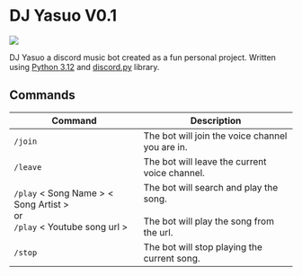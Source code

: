 # DJ Yasuo V0.1

![](https://images.app.goo.gl/d4qiQ3Fc4Tar1Z7W9)

DJ Yasuo a discord music bot created as a fun personal project. Written using [Python 3.12](https://www.python.org/downloads/release/python-3120/) and [discord.py](https://discordpy.readthedocs.io/en/stable/) library.

## Commands
| Command | Description |
| ------------------- | ----------------------------------------------- |
| <code>/join</code>  | The bot will join the voice channel you are in. |
| <code>/leave</code> | The bot will leave the current voice channel. |
| <code>/play</code> < Song Name > < Song Artist > <br> or <br> <code>/play</code> < Youtube song url >| The bot will search and play the song. <br> <br> The bot will play the song from the url. |
| <code>/stop</code> | The bot will stop playing the current song. |
